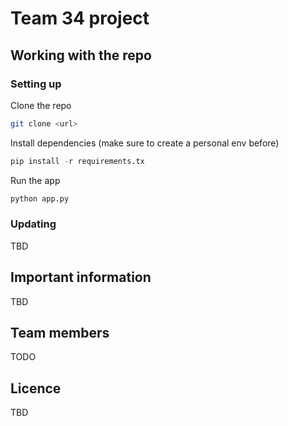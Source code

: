# Team 34 project

## Working with the repo

### Setting up

Clone the repo

```bash
git clone <url>
```

Install dependencies (make sure to create a personal env before)

```python
pip install -r requirements.tx
```

Run the app 

```bash
python app.py
```



### Updating 

TBD

## Important information

TBD

## Team members

TODO

## Licence 

TBD